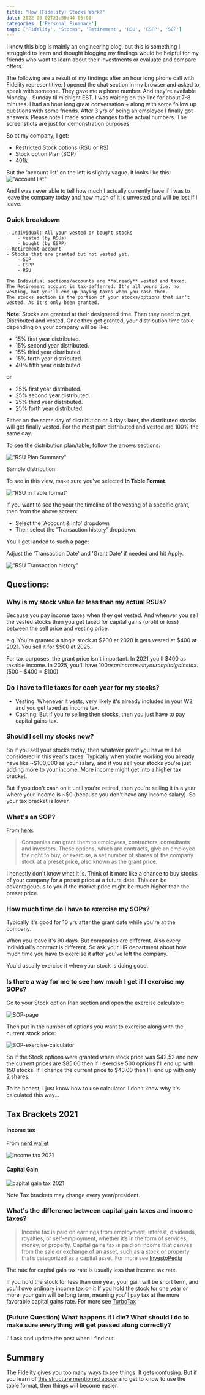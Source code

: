 ```yaml
---
title: "How (Fidelity) Stocks Work?"
date: 2022-03-02T21:50:44-05:00
categories: ['Personal Finanace']
tags: ['Fidelity', 'Stocks', 'Retirement', 'RSU', 'ESPP', 'SOP']
---
```

I know this blog is mainly an engineering blog, but this is something I struggled to learn and thought blogging my findings would be helpful for my friends who want to learn about their investments or evaluate and compare offers. 

The following are a result of my findings after an hour long phone call with Fidelity representitive. I opened the chat section in my browser and asked to speak with someone. They gave me a phone number. And they're available Monday - Sunday til midnight EST. I was waiting on the line for about 7-8 minutes. I had an hour long great conversation + along with some follow up questions with some friends. After 3 yrs of being an employee I finally got answers. Please note I made some changes to the actual numbers. The screenshots are just for demonstration purposes. 

So at my company, I get:
- Restricted Stock options (RSU or RS)
- Stock option Plan (SOP)
- 401k

But the 'account list' on the left is slightly vague. It looks like this: 
!["account list"](/account-list.png "Fidelity Account List. The list remains there for some screens.")

And I was never able to tell how much I actually currently have if I was to leave the company today and how much of it is unvested and will be lost if I leave. 

### Quick breakdown

```
- Individual: All your vested or bought stocks
    - vested (by RSUs)
    - bought (by ESPP)
- Retirement account
- Stocks that are granted but not vested yet. 
    - SOP 
    - ESPP
    - RSU

The Individual sections/accounts are **already** vested and taxed. 
The Retirement account is tax-defferred. It's all yours i.e. no vesting, but you'll end up paying taxes when you cash them. 
The stocks section is the portion of your stocks/options that isn't vested. As it's only been granted. 
```

**Note:** Stocks are granted at their designated time. Then they need to get Distributed and vested. 
Once they get granted, your distribution time table depending on your company will be like:
- 15% first year distributed.
- 15% second year distributed.
- 15% third year distributed.
- 15% forth year distributed.
- 40% fifth year distributed.

or 

- 25% first year distributed.
- 25% second year distributed.
- 25% third year distributed.
- 25% forth year distributed.

Either on the same day of distribution or 3 days later, the distributed stocks will get finally vested. For the most part distributed and vested are 100% the same day. 

To see the distribution plan/table, follow the arrows sections: 

!["RSU Plan Summary"](/RSU-plan-summary.png "Go to this section to see what your distribution table")

Sample distribution:

To see in this view, make sure you've selected **In Table Format**.

!["RSU in Table format"](/RSU-in-table-format.png "RSU in table format - Helps you see how far are you in the vesting of each year's stock that was granted to you before. Anything Distributed is vested.")

If you want to see the your the timeline of the vesting of a specific grant, then from the above screen: 
- Select the 'Account & Info' dropdown
- Then select the 'Transaction history' dropdown. 

You'll get landed to such a page: 

Adjust the 'Transaction Date' and 'Grant Date' if needed and hit Apply. 

!["RSU Transaction history"](/RSU-transaction-history.png "With regards to a specific grant, lists all the vestings that has happened so far.")

## Questions: 

### Why is my stock value far less than my actual RSUs? 

Because you pay income taxes when they get vested.
And whenver you sell the vested stocks then you get taxed for capital gains (profit or loss) between the sell price and vesting price.

e.g.
You're granted a single stock at $200 at 2020
It gets vested at $400 at 2021. 
You sell it for $500 at 2025. 

For tax purposes, the grant price isn't important.
In 2021 you'll $400 as taxable income.
In 2025, you'll have $100 as an increase in your capital gains tax. ($500 - $400 = $100)

### Do I have to file taxes for each year for my stocks?

- Vesting: Whenever it vests, very likely it's already included in your W2 and you get taxed as income tax. 
- Cashing: But if you're selling then stocks, then you just have to pay capital gains tax.

### Should I sell my stocks now? 

So if you sell your stocks today, then whatever profit you have will be considered in this year's taxes. Typically when you're working you already have like ~$100,000 as your salary, and if you sell your stocks you're just adding more to your income. More income might get into a higher tax bracket.

But if you don't cash on it until you're retired, then you're selling it in a year where your income is ~$0 (because you don't have any income salary). So your tax bracket is lower. 

### What's an SOP? 

From [here](https://smartasset.com/investing/how-do-stock-options-work):
> Companies can grant them to employees, contractors, consultants and investors. These options, which are contracts, give an employee the right to buy, or exercise, a set number of shares of the company stock at a preset price, also known as the grant price.

I honestly don't know what it is. Think of it more like a chance to buy stocks of your company for a preset price at a future date. This can be advantageuous to you if the market price might be much higher than the preset price.

### How much time do I have to exercise my SOPs?

Typically it's good for 10 yrs after the grant date while you're at the company.

When you leave it's 90 days. But companies are different. Also every individual's contract is different. So ask your HR department about how much time you have to exercise it after you've left the company.

You'd usually exercise it when your stock is doing good. 

### Is there a way for me to see how much I get if I exercise my SOPs? 

Go to your Stock option Plan section and open the exercise calculator:

![SOP-page](/SOP-exercise-calculator.png "From the drop down select exercise calculator")

Then put in the number of options you want to exercise along with the current stock price: 

![SOP-exercise-calculator](/SOP-exercise-calculator.png "Add the number of stocks and current stock price and hit Estimate (or update)")

So if the Stock options were granted when stock price was $42.52 and now the current prices are $85.00 then if I exercise 500 options I'll end up with 150 stocks. 
If I change the current price to $43.00 then I'll end up with only 2 shares.

To be honest, I just know how to use calculator. I don't know why it's calculated this way...

## Tax Brackets 2021
#### Income tax 

From [nerd wallet](https://www.nerdwallet.com/article/taxes/federal-income-tax-brackets)

![income tax 2021](/income-tax-brackets.png "This is for married filling jointly. For others see the link above")

#### Capital Gain

![capital gain tax 2021](/capital-gain-tax-brackets.png "")

Note Tax brackets may change every year/president.

### What's the difference between capital gain taxes and income taxes? 

> Income tax is paid on earnings from employment, interest, dividends, royalties, or self-employment, whether it’s in the form of services, money, or property. Capital gains tax is paid on income that derives from the sale or exchange of an asset, such as a stock or property that’s categorized as a capital asset. For more see [InvestoPedia](https://www.investopedia.com/ask/answers/052015/what-difference-between-income-tax-and-capital-gains-tax.asp)

The rate for capital gain tax rate is usually less that income tax rate. 

If you hold the stock for less than one year, your gain will be short term, and you'll owe ordinary income tax on it
If you hold the stock for one year or more, your gain will be long term, meaning you'll pay tax at the more favorable capital gains rate. For more see [TurboTax](https://turbotax.intuit.com/tax-tips/investments-and-taxes/how-to-report-rsus-or-stock-grants-on-your-tax-return/L55yZieu0)

### (Future Question) What happens if I die? What should I do to make sure everything will get passed along correctly? 

I'll ask and update the post when I find out. 

## Summary

The Fidelity gives you too many ways to see things. It gets confusing. But if you learn of [this structure mentioned above](https://mfaani.com/posts/how-fidelity-stocks-work/#quick-breakdown) and get to know to use the table format, then things will become easier.